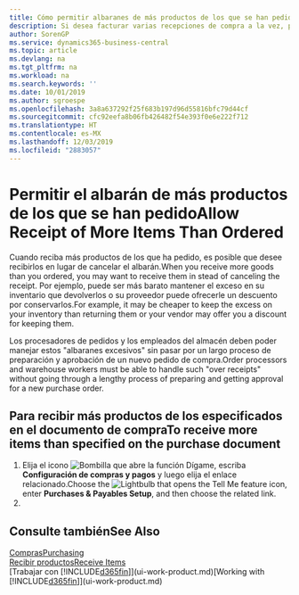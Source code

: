 ```yaml
---
title: Cómo permitir albaranes de más productos de los que se han pedido | Documentos de Microsoft
description: Si desea facturar varias recepciones de compra a la vez, puede utilizar la función Combinar recepciones.
author: SorenGP
ms.service: dynamics365-business-central
ms.topic: article
ms.devlang: na
ms.tgt_pltfrm: na
ms.workload: na
ms.search.keywords: ''
ms.date: 10/01/2019
ms.author: sgroespe
ms.openlocfilehash: 3a8a637292f25f683b197d96d55816bfc79d44cf
ms.sourcegitcommit: cfc92eefa8b06fb426482f54e393f0e6e222f712
ms.translationtype: HT
ms.contentlocale: es-MX
ms.lasthandoff: 12/03/2019
ms.locfileid: "2883057"
---
```

# <a name="allow-receipt-of-more-items-than-ordered"></a><span data-ttu-id="c22aa-103">Permitir el albarán de más productos de los que se han pedido</span><span class="sxs-lookup"><span data-stu-id="c22aa-103">Allow Receipt of More Items Than Ordered</span></span>
<span data-ttu-id="c22aa-104">Cuando reciba más productos de los que ha pedido, es posible que desee recibirlos en lugar de cancelar el albarán.</span><span class="sxs-lookup"><span data-stu-id="c22aa-104">When you receive more goods than you ordered, you may want to receive them in stead of canceling the receipt.</span></span> <span data-ttu-id="c22aa-105">Por ejemplo, puede ser más barato mantener el exceso en su inventario que devolverlos o su proveedor puede ofrecerle un descuento por conservarlos.</span><span class="sxs-lookup"><span data-stu-id="c22aa-105">For example, it may be cheaper to keep the excess on your inventory than returning them or your vendor may offer you a discount for keeping them.</span></span>

<span data-ttu-id="c22aa-106">Los procesadores de pedidos y los empleados del almacén deben poder manejar estos "albaranes excesivos" sin pasar por un largo proceso de preparación y aprobación de un nuevo pedido de compra.</span><span class="sxs-lookup"><span data-stu-id="c22aa-106">Order processors and warehouse workers must be able to handle such "over receipts" without going through a lengthy process of preparing and getting approval for a new purchase order.</span></span>

## <a name="to-receive-more-items-than-specified-on-the-purchase-document"></a><span data-ttu-id="c22aa-107">Para recibir más productos de los especificados en el documento de compra</span><span class="sxs-lookup"><span data-stu-id="c22aa-107">To receive more items than specified on the purchase document</span></span>

1. <span data-ttu-id="c22aa-108">Elija el icono ![Bombilla que abre la función Dígame](media/ui-search/search_small.png "Dígame qué desea hacer"), escriba **Configuración de compras y pagos** y luego elija el enlace relacionado.</span><span class="sxs-lookup"><span data-stu-id="c22aa-108">Choose the ![Lightbulb that opens the Tell Me feature](media/ui-search/search_small.png "Tell me what you want to do") icon, enter **Purchases & Payables Setup**, and then choose the related link.</span></span>
2.   

## <a name="see-also"></a><span data-ttu-id="c22aa-109">Consulte también</span><span class="sxs-lookup"><span data-stu-id="c22aa-109">See Also</span></span>  
[<span data-ttu-id="c22aa-110">Compras</span><span class="sxs-lookup"><span data-stu-id="c22aa-110">Purchasing</span></span>](purchasing-manage-purchasing.md)  
[<span data-ttu-id="c22aa-111">Recibir productos</span><span class="sxs-lookup"><span data-stu-id="c22aa-111">Receive Items</span></span>](warehouse-how-receive-items.md)  
<span data-ttu-id="c22aa-112">[Trabajar con [!INCLUDE[d365fin](includes/d365fin_md.md)]](ui-work-product.md)</span><span class="sxs-lookup"><span data-stu-id="c22aa-112">[Working with [!INCLUDE[d365fin](includes/d365fin_md.md)]](ui-work-product.md)</span></span>
